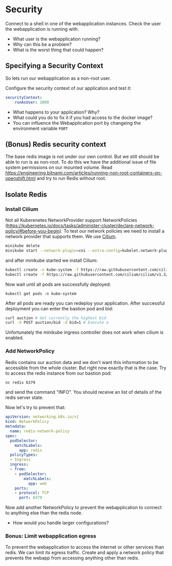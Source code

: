 # Security

Connect to a shell in one of the webapplication instances. Check the user the webapplication is running with.

- What user is the webapplication running?
- Why can this be a problem?
- What is the worst thing that could happen?

## Specifying a Security Context

So lets run our webapplication as a non-root user.

Configure the security context of our application and test it:

```yaml
securityContext:
    runAsUser: 1000
```

- What happens to your application? Why?
- What could you do to fix it if you had access to the docker image?
- You can influence the Webapplication port by changeing the environment variable `PORT`

## (Bonus) Redis security context

The base redis image is not under our own control. But we still should be able to run is as non-root. To do this we have the additional issue of file system permissions on our mounted volume. Read https://engineering.bitnami.com/articles/running-non-root-containers-on-openshift.html and try to run Redis without root.

## Isolate Redis 


### Install Cilium 

Not all Kuberenetes NetworkProvider support NetworkPolicies (https://kubernetes.io/docs/tasks/administer-cluster/declare-network-policy/#before-you-begin). To test our network policies we need to install a network provider that supports them. We use [Cilium](https://cilium.io/).

```bash
minikube delete
minikube start --network-plugin=cni --extra-config=kubelet.network-plugin=cni --memory=5120
```

and after minikube started we install Cilium:

```bash
kubectl create -n kube-system -f https://raw.githubusercontent.com/cilium/cilium/1.3.2/examples/kubernetes/addons/etcd/standalone-etcd.yaml
kubectl create -f https://raw.githubusercontent.com/cilium/cilium/v1.3/examples/kubernetes/1.12/cilium.yaml
```

Now wait until all pods are successfully deployed:

```
kubectl get pods -n kube-system
```

After all pods are ready you can redeploy your application. After successful deployment you can enter the bastion pod and bid:

```bash
curl auction # Get currently the highest bid
curl -X POST auction/bid -d bid=1 # Execute a 
```

Unfortunately the minikube ingress controller does not work when cilium is enabled.

### Add NetworkPolicy

Redis contains our auction data and we don't want this information to be accessible from the whole cluster. But right now exactly that is the case. Try to access the redis instance from our bastion pod:

```bash
nc redis 6379
```

and send the command "INFO". You should receive an list of details of the redis server state.

Now let's try to prevent that:

```yaml
apiVersion: networking.k8s.io/v1
kind: NetworkPolicy
metadata:
  name: redis-network-policy
spec:
  podSelector:
    matchLabels:
      app: redis
  policyTypes:
  - Ingress
  ingress:
  - from:
    - podSelector:
        matchLabels:
          app: web
    ports:
    - protocol: TCP
      port: 6379
```

Now add another NetworkPolicy to prevent the webapplication to connect to anything else than the redis node.

- How would you handle larger configurations?

### Bonus: Limit webapplication egress

To prevent the webapplication to access the internet or other services than redis. We can limit its egress traffic. Create and apply a network policy that prevents the webapp from accessing anything other than redis.
